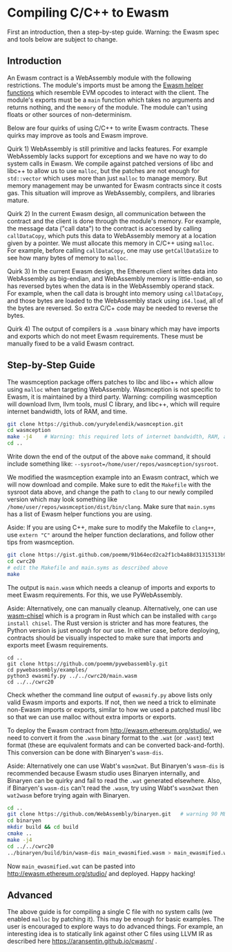 # Compiling C/C++ to Ewasm

First an introduction, then a step-by-step guide. Warning: the Ewasm spec and tools below are subject to change.

## Introduction

An Ewasm contract is a WebAssembly module with the following restrictions. The module's imports must be among the [Ewasm helper functions](https://github.com/ewasm/design/blob/master/eth_interface.md) which resemble EVM opcodes to interact with the client. The module's exports must be a `main` function which takes no arguments and returns nothing, and the `memory` of the module. The module can't using floats or other sources of non-determinism.

Below are four quirks of using C/C++ to write Ewasm contracts. These quirks may improve as tools and Ewasm improve.

Quirk 1) WebAssembly is still primitive and lacks features. For example WebAssembly lacks support for exceptions and we have no way to do system calls in Ewasm. We compile against patched versions of libc and libc++ to allow us to use `malloc`, but the patches are not enough for `std::vector` which uses more than just `malloc` to manage memory. But memory management may be unwanted for Ewasm contracts since it costs gas. This situation will improve as WebAssembly, compilers, and libraries mature.

Quirk 2) In the current Ewasm design, all communication between the contract and the client is done through the module's memory. For example, the message data ("call data") to the contract is accessed by calling `callDataCopy`, which puts this data to WebAssembly memory at a location given by a pointer. We must allocate this memory in C/C++ using `malloc`. For example, before calling `callDataCopy`, one may use `getCallDataSize` to see how many bytes of memory to `malloc`.

Quirk 3) In the current Ewasm design, the Ethereum client writes data into WebAssembly as big-endian, and WebAssembly memory is little-endian, so has reversed bytes when the data is in the WebAssembly operand stack. For example, when the call data is brought into memory using `callDataCopy`, and those bytes are loaded to the WebAssembly stack using `i64.load`, all of the bytes are reversed. So extra C/C+ code may be needed to reverse the bytes.

Quirk 4) The output of compilers is a `.wasm` binary which may have imports and exports which do not meet Ewasm requirements. These must be manually fixed to be a valid Ewasm contract.


## Step-by-Step Guide

The wasmception package offers patches to libc and libc++ which allow using `malloc` when targeting WebAssembly. Wasmception is not specific to Ewasm, it is maintained by a third party. Warning: compiling wasmception will download llvm, llvm tools, musl C library, and libc++, which will require internet bandwidth, lots of RAM, and time.

```sh 
git clone https://github.com/yurydelendik/wasmception.git
cd wasmception
make -j4	# Warning: this required lots of internet bandwidth, RAM, and one hour compiling on a mid-level laptop.
cd ..
``` 

Write down the end of the output of the above `make` command, it should include something like: `--sysroot=/home/user/repos/wasmception/sysroot`.

We modified the wasmception example into an Ewasm contract, which we will now download and compile. Make sure to edit the `Makefile` with the sysroot data above, and change the path to `clang` to our newly compiled version which may look something like `/home/user/repos/wasmception/dist/bin/clang`. Make sure that `main.syms` has a list of Ewasm helper functions you are using.

Aside: If you are using C++, make sure to modify the Makefile to `clang++`, use `extern "C"` around the helper function declarations, and follow other tips from wasmception.

```sh
git clone https://gist.github.com/poemm/91b64ecd2ca2f1cb4a88d31315313b9b.git cwrc20
cd cwrc20
# edit the Makefile and main.syms as described above
make
```

The output is `main.wasm` which needs a cleanup of imports and exports to meet Ewasm requirements. For this, we use PyWebAssembly.

Aside: Alternatively, one can manually cleanup. Alternatively, one can use [wasm-chisel](https://github.com/wasmx/wasm-chisel) which is a program in Rust which can be installed with `cargo install chisel`. The Rust version is stricter and has more features, the Python version is just enough for our use. In either case, before deploying, contracts should be visually inspected to make sure that imports and exports meet Ewasm requirements.

```
cd ..
git clone https://github.com/poemm/pywebassembly.git
cd pywebassembly/examples/
python3 ewasmify.py ../../cwrc20/main.wasm
cd ../../cwrc20
```

Check whether the command line output of `ewasmify.py` above lists only valid Ewasm imports and exports. If not, then we need a trick to eliminate non-Ewasm imports or exports, similar to how we used a patched musl libc so that we can use malloc without extra imports or exports.

To deploy the Ewasm contract from http://ewasm.ethereum.org/studio/, we need to convert it from the `.wasm` binary format to the `.wat` (or `.wast`) text format (these are equivalent formats and can be converted back-and-forth). This conversion can be done with Binaryen's `wasm-dis`.

Aside: Alternatively one can use Wabt's `wasm2wat`. But Binaryen's `wasm-dis` is recommended because Ewasm studio uses Binaryen internally, and Binaryen can be quirky and fail to read the `.wat` generated elsewhere. Also, if Binaryen's `wasm-dis` can't read the `.wasm`, try using Wabt's `wasm2wat` then `wat2wasm` before trying again with Binaryen.

```sh
cd ..
git clone https://github.com/WebAssembly/binaryen.git	# warning 90 MB, can also download precompiled binaries which are 15 MB
cd binaryen
mkdir build && cd build
cmake ..
make -j4
cd ../../cwrc20
../binaryen/build/bin/wasm-dis main_ewasmified.wasm > main_ewasmified.wat
```

Now `main_ewasmified.wat` can be pasted into http://ewasm.ethereum.org/studio/ and deployed. Happy hacking!


## Advanced

The above guide is for compiling a single C file with no system calls (we enabled `malloc` by patching it). This may be enough for basic examples. The user is encouraged to explore ways to do advanced things. For example, an interesting idea is to statically link against other C files using LLVM IR as described here https://aransentin.github.io/cwasm/ .

